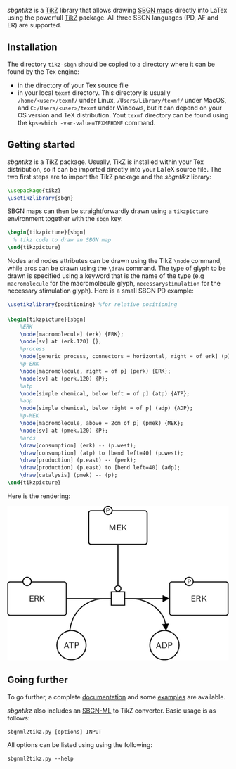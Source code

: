 *sbgntikz* is a [TikZ](https://en.wikibooks.org/wiki/LaTeX/PGF/TikZ) library that allows drawing [SBGN maps](http://www.sbgn.org) directly into LaTex using the powerfull [TikZ](https://en.wikibooks.org/wiki/LaTeX/PGF/TikZ) package.
All three SBGN languages (PD, AF and ER) are supported.

## Installation

The directory `tikz-sbgn` should be copied to a directory where it can be found by the Tex engine:
* in the directory of your Tex source file
* in your local `texmf` directory. This directory is usually `/home/<user>/texmf/` under Linux, `/Users/Library/texmf/` under MacOS, and `C:/Users/<user>/texmf` under Windows, but it can depend on your OS version and TeX distribution. Yout `texmf` directory can be found using the `kpsewhich -var-value=TEXMFHOME` command.

## Getting started

*sbgntikz* is a TikZ package.
Usually, TikZ is installed within your Tex distribution, so it can be imported directly into your LaTeX source file.
The two first steps are to import the TikZ package and the *sbgntikz* library:

```tex
\usepackage{tikz}
\usetikzlibrary{sbgn}
```
SBGN maps can then be straightforwardly drawn using a `tikzpicture` environment together with the `sbgn` key:

```tex
\begin{tikzpicture}[sbgn]
  % tikz code to draw an SBGN map
\end{tikzpicture}
```

Nodes and nodes attributes can be drawn using the TikZ `\node` command, while arcs can be drawn using the `\draw` command.
The type of glyph to be drawn is specified using a keyword that is the name of the type (e.g `macromolecule` for the macromolecule glyph, `necessarystimulation` for the necessary stimulation glyph).
Here is a small SBGN PD example:

```tex
\usetikzlibrary{positioning} %for relative positioning

\begin{tikzpicture}[sbgn]
    %ERK
    \node[macromolecule] (erk) {ERK};
    \node[sv] at (erk.120) {};
    %process
    \node[generic process, connectors = horizontal, right = of erk] (p) {};
    %p-ERK
    \node[macromolecule, right = of p] (perk) {ERK};
    \node[sv] at (perk.120) {P};
    %atp
    \node[simple chemical, below left = of p] (atp) {ATP};
    %adp
    \node[simple chemical, below right = of p] (adp) {ADP};
    %p-MEK
    \node[macromolecule, above = 2cm of p] (pmek) {MEK};
    \node[sv] at (pmek.120) {P};
    %arcs
    \draw[consumption] (erk) -- (p.west);
    \draw[consumption] (atp) to [bend left=40] (p.west);
    \draw[production] (p.east) -- (perk);
    \draw[production] (p.east) to [bend left=40] (adp);
    \draw[catalysis] (pmek) -- (p);
\end{tikzpicture}
```

Here is the rendering:

![alt text](https://github.com/Adrienrougny/sbgntikz/blob/master/example.png)

## Going further

To go further, a complete [documentation](https://github.com/Adrienrougny/sbgntikz/blob/master/documentation/v1.1/sbgntikz_v1_1.pdf) and some [examples](https://github.com/Adrienrougny/sbgntikz/tree/master/examples) are available.

*sbgntikz* also includes an [SBGN-ML](https://github.com/sbgn/sbgn/wiki/SBGN_ML) to TikZ converter.
Basic usage is as follows:

```shell
sbgnml2tikz.py [options] INPUT
```

All options can be listed using using the following:

```shell
sbgnml2tikz.py --help
```
